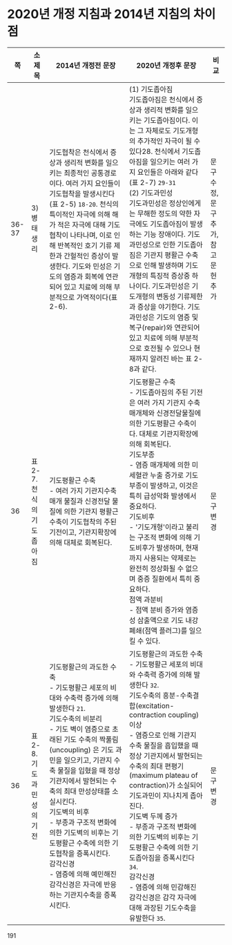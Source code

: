 # 2020년 개정 지침과 2014년 지침의 차이점

| 쪽 | 소제목 | 2014년 개정전 문장 | 2020년 개정후 문장 | 비교 |
|---|---|---|---|---|
| 36-37 | 3) 병태생리 | 기도협착은 천식에서 증상과 생리적 변화를 일으키는 최종적인 공통경로이다. 여러 가지 요인들이 기도협착을 발생시킨다(표 2-5) `18-20`. 천식의 특이적인 자극에 의해 해가 적은 자극에 대해 기도협착이 나타나며, 이로 인해 반복적인 호기 기류 제한과 간헐적인 증상이 발생한다. 기도와 민성은 기도의 염증과 회복에 연관되어 있고 치료에 의해 부분적으로 가역적이다(표 2-6). | (1) 기도좁아짐<br>기도좁아짐은 천식에서 증상과 생리적 변화를 일으키는 기도좁아짐이다. 이는 그 자체로도 기도개형의 추가적인 자극이 될 수 있다28. 천식에서 기도좁아짐을 일으키는 여러 가지 요인들은 아래와 같다(표 2-7) `29-31`<br>(2) 기도과민성<br>기도과민성은 정상인에게는 무해한 정도의 약한 자극에도 기도좁아짐이 발생하는 기능 장애이다. 기도과민성으로 인한 기도좁아짐은 기관지 평활근 수축으로 인해 발생하며 기도개형의 특징적 증상중 하나이다. 기도과민성은 기도개형의 변동성 기류제한과 증상을 야기한다. 기도과민성은 기도의 염증 및 복구(repair)와 연관되어 있고 치료에 의해 부분적으로 호전될 수 있으나 현재까지 알려진 바는 표 2-8과 같다. | 문구수정, 문구추가, 참고문헌 추가 |
| 36 | 표 2-7. 천식의 기도좁아짐 | 기도평활근 수축<br>- 여러 가지 기관지수축 매개 물질과 신경전달 물질에 의한 기관지 평활근 수축이 기도협착의 주된 기전이고, 기관지확장에 의해 대체로 회복된다. | 기도평활근 수축<br>- 기도좁아짐의 주된 기전은 여러 가지 기관지 수축 매개체와 신경전달물질에 의한 기도평활근 수축이다. 대체로 기관지확장에 의해 회복된다.<br>기도부종<br>- 염증 매개체에 의한 미세혈관 누출 증가로 기도부종이 발생하고, 이것은 특히 급성악화 발생에서 중요하다.<br>기도비후<br>- '기도개형'이라고 불리는 구조적 변화에 의해 기도비후가 발생하며, 현재까지 사용되는 약제로는 완전히 정상화될 수 없으며 중증 질환에서 특히 중요하다.<br>점액 과분비<br>- 점액 분비 증가와 염증성 삼출액으로 기도 내강 폐쇄(점액 플러그)를 일으킬 수 있다. | 문구변경 |
| 36 | 표 2-8. 기도과민성의 기전 | 기도평활근의 과도한 수축<br>- 기도평활근 세포의 비대와 수축력 증가에 의해 발생한다 `21`.<br>기도수축의 비분리<br>- 기도 벽이 염증으로 초래된 기도 수축의 짝풀림(uncoupling) 은 기도 과민을 일으키고, 기관지 수축 물질을 입혔을 때 정상 기관지에서 발현되는 수축의 최대 만성상태를 소실시킨다.<br>기도벽의 비후<br>- 부종과 구조적 변화에 의한 기도벽의 비후는 기도평활근 수축에 의한 기도협착을 증폭시킨다.<br>감각신경<br>- 염증에 의해 예민해진 감각신경은 자극에 반응하는 기관지수축을 증폭시킨다. | 기도평활근의 과도한 수축<br>- 기도평활근 세포의 비대와 수축력 증가에 의해 발생한다 `32`.<br>기도수축의 흥분-수축결합(excitation-contraction coupling) 이상<br>- 염증으로 인해 기관지 수축 물질을 흡입했을 때 정상 기관지에서 발현되는 수축의 최대 편평기(maximum plateau of contraction)가 소실되어 기도과민이 지나치게 좁아진다.<br>기도벽 두께 증가<br>- 부종과 구조적 변화에 의한 기도벽의 비후는 기도평활근 수축에 의한 기도좁아짐을 증폭시킨다 `34`.<br>감각신경<br>- 염증에 의해 민감해진 감각신경은 감각 자극에 대해 과장된 기도수축을 유발한다 `35`. | 문구변경 |

<PAGE>191